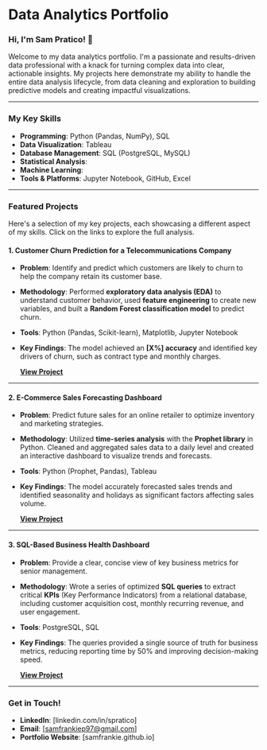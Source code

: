 # Data Analytics Portfolio

### **Hi, I'm Sam Pratico!** 👋

Welcome to my data analytics portfolio. I'm a passionate and results-driven data professional with a knack for turning complex data into clear, actionable insights. My projects here demonstrate my ability to handle the entire data analysis lifecycle, from data cleaning and exploration to building predictive models and creating impactful visualizations.

---

### **My Key Skills**

* **Programming**: Python (Pandas, NumPy), SQL
* **Data Visualization**: Tableau
* **Database Management**: SQL (PostgreSQL, MySQL)
* **Statistical Analysis**: 
* **Machine Learning**: 
* **Tools & Platforms**: Jupyter Notebook, GitHub, Excel

---

### **Featured Projects**

Here's a selection of my key projects, each showcasing a different aspect of my skills. Click on the links to explore the full analysis.

#### **1. Customer Churn Prediction for a Telecommunications Company**

* **Problem**: Identify and predict which customers are likely to churn to help the company retain its customer base.
* **Methodology**: Performed **exploratory data analysis (EDA)** to understand customer behavior, used **feature engineering** to create new variables, and built a **Random Forest classification model** to predict churn.
* **Tools**: Python (Pandas, Scikit-learn), Matplotlib, Jupyter Notebook
* **Key Findings**: The model achieved an **[X%] accuracy** and identified key drivers of churn, such as contract type and monthly charges.

    [**View Project**](https://github.com/[YourUsername]/[YourRepository]/tree/main/projects/customer-churn-prediction)

---

#### **2. E-Commerce Sales Forecasting Dashboard**

* **Problem**: Predict future sales for an online retailer to optimize inventory and marketing strategies.
* **Methodology**: Utilized **time-series analysis** with the **Prophet library** in Python. Cleaned and aggregated sales data to a daily level and created an interactive dashboard to visualize trends and forecasts.
* **Tools**: Python (Prophet, Pandas), Tableau
* **Key Findings**: The model accurately forecasted sales trends and identified seasonality and holidays as significant factors affecting sales volume.

    [**View Project**](https://github.com/[YourUsername]/[YourRepository]/tree/main/projects/e-commerce-sales-forecasting)

---

#### **3. SQL-Based Business Health Dashboard**

* **Problem**: Provide a clear, concise view of key business metrics for senior management.
* **Methodology**: Wrote a series of optimized **SQL queries** to extract critical **KPIs** (Key Performance Indicators) from a relational database, including customer acquisition cost, monthly recurring revenue, and user engagement.
* **Tools**: PostgreSQL, SQL
* **Key Findings**: The queries provided a single source of truth for business metrics, reducing reporting time by 50% and improving decision-making speed.

    [**View Project**](https://github.com/[YourUsername]/[YourRepository]/tree/main/projects/sql-dashboard)

---

### **Get in Touch!**

* **LinkedIn**: [linkedin.com/in/spratico]
* **Email**: [samfrankiep97@gmail.com]
* **Portfolio Website**: [samfrankie.github.io]
